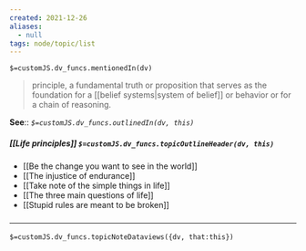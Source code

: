 ```yaml
---
created: 2021-12-26 
aliases:
  - null
tags: node/topic/list
---
```

`$=customJS.dv_funcs.mentionedIn(dv)`

> principle, a fundamental truth or proposition that serves as the foundation for a [[belief systems|system of belief]] or behavior or for a chain of reasoning.

**See**:: 
*`$=customJS.dv_funcs.outlinedIn(dv, this)`*

##### [[Life principles]] `$=customJS.dv_funcs.topicOutlineHeader(dv, this)`

- [[Be the change you want to see in the world]]
- [[The injustice of endurance]]
- [[Take note of the simple things in life]]
- [[The three main questions of life]]
- [[Stupid rules are meant to be broken]]

### <hr class="dataviews"/>

`$=customJS.dv_funcs.topicNoteDataviews({dv, that:this})`
